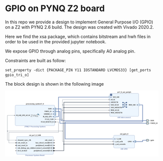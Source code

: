 # GPIO on PYNQ Z2 board
In this repo we provide a design to implement General Purpose I/O (GPIO) on a Z2 with PYNQ 2.6 build. The design was created with Vivado 2020.2.

Here we find the xsa package, which contains bitstream and hwh files in order to be used in the provided jupyter notebook.

We expose GPIO through analog pins, specifically A0 analog pin.

Constraints are built as follow:
```
set_property -dict {PACKAGE_PIN Y11 IOSTANDARD LVCMOS33} [get_ports gpio_tri_o]
```

The block design is shown in the following image

![GPIO block design](block_design.png)
